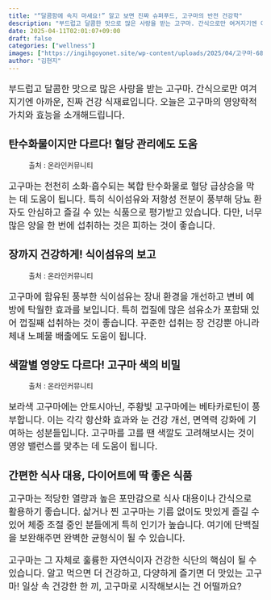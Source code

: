 ```yaml
---
title: "“달콤함에 속지 마세요!” 알고 보면 진짜 슈퍼푸드, 고구마의 반전 건강학"
description: "부드럽고 달콤한 맛으로 많은 사랑을 받는 고구마. 간식으로만 여겨지기엔 아까운, 진짜 건강 식재료입니다. 오늘은 고구마의 영양학적 가치와 효능을 소개해드립니다."
date: 2025-04-11T02:01:07+09:00
draft: false
categories: ["wellness"]
images: ["https://ingihgoyonet.site/wp-content/uploads/2025/04/고구마-683x1024.jpg", "https://ingihgoyonet.site/wp-content/uploads/2025/04/고구마효능-1024x577.jpg", "https://ingihgoyonet.site/wp-content/uploads/2025/04/고구마요리-768x1024.jpg"]
author: "김현지"
---
```


<p style="font-size:18px">부드럽고 달콤한 맛으로 많은 사랑을 받는 고구마. 간식으로만 여겨지기엔 아까운, 진짜 건강 식재료입니다. 오늘은 고구마의 영양학적 가치와 효능을 소개해드립니다.</p> <h2 >탄수화물이지만 다르다! 혈당 관리에도 도움</h2> <figure ><img src="https://ingihgoyonet.site/wp-content/uploads/2025/04/고구마-683x1024.jpg" alt="" style="aspect-ratio:16/9;object-fit:cover"/><figcaption >출처 : 온라인커뮤니티</figcaption></figure> <p style="font-size:18px">고구마는 천천히 소화·흡수되는 복합 탄수화물로 혈당 급상승을 막는 데 도움이 됩니다. 특히 식이섬유와 저항성 전분이 풍부해 당뇨 환자도 안심하고 즐길 수 있는 식품으로 평가받고 있습니다. 다만, 너무 많은 양을 한 번에 섭취하는 것은 피하는 것이 좋습니다.</p> <h2 >장까지 건강하게! 식이섬유의 보고</h2> <figure ><img src="https://ingihgoyonet.site/wp-content/uploads/2025/04/고구마효능-1024x577.jpg" alt="" style="aspect-ratio:16/9;object-fit:cover"/><figcaption >출처 : 온라인커뮤니티</figcaption></figure> <p style="font-size:18px">고구마에 함유된 풍부한 식이섬유는 장내 환경을 개선하고 변비 예방에 탁월한 효과를 보입니다. 특히 껍질에 많은 섬유소가 포함돼 있어 껍질째 섭취하는 것이 좋습니다. 꾸준한 섭취는 장 건강뿐 아니라 체내 노폐물 배출에도 도움이 됩니다.</p> <h2 >색깔별 영양도 다르다! 고구마 색의 비밀</h2> <figure ><img src="https://ingihgoyonet.site/wp-content/uploads/2025/04/고구마요리-768x1024.jpg" alt="" style="aspect-ratio:16/9;object-fit:cover"/><figcaption >출처 : 온라인커뮤니티</figcaption></figure> <p style="font-size:18px">보라색 고구마에는 안토시아닌, 주황빛 고구마에는 베타카로틴이 풍부합니다. 이는 각각 항산화 효과와 눈 건강 개선, 면역력 강화에 기여하는 성분들입니다. 고구마를 고를 땐 색깔도 고려해보시는 것이 영양 밸런스를 맞추는 데 도움이 됩니다.</p> <h2 >간편한 식사 대용, 다이어트에 딱 좋은 식품</h2> <p style="font-size:18px">고구마는 적당한 열량과 높은 포만감으로 식사 대용이나 간식으로 활용하기 좋습니다. 삶거나 찐 고구마는 기름 없이도 맛있게 즐길 수 있어 체중 조절 중인 분들에게 특히 인기가 높습니다. 여기에 단백질을 보완해주면 완벽한 균형식이 될 수 있습니다.</p> <p style="font-size:18px">고구마는 그 자체로 훌륭한 자연식이자 건강한 식단의 핵심이 될 수 있습니다. 알고 먹으면 더 건강하고, 다양하게 즐기면 더 맛있는 고구마! 일상 속 건강한 한 끼, 고구마로 시작해보시는 건 어떨까요?</p>